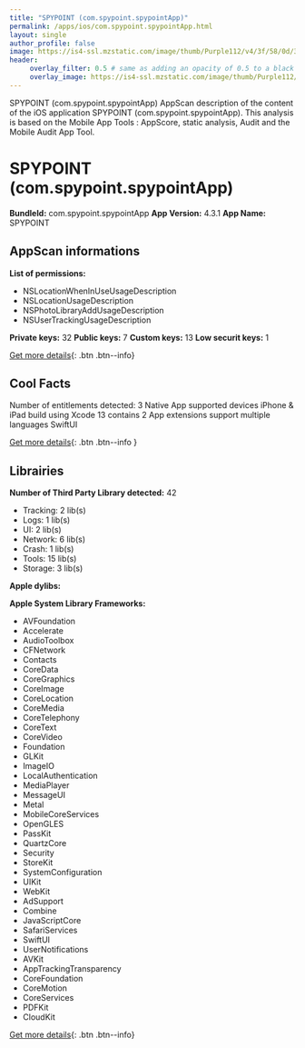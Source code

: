 ```yaml
---
title: "SPYPOINT (com.spypoint.spypointApp)"
permalink: /apps/ios/com.spypoint.spypointApp.html
layout: single
author_profile: false
image: https://is4-ssl.mzstatic.com/image/thumb/Purple112/v4/3f/58/0d/3f580d70-f061-9b87-13c2-d543a3dfc638/AppIcon-0-0-1x_U007emarketing-0-0-0-7-0-0-sRGB-0-0-0-GLES2_U002c0-512MB-85-220-0-0.png/512x512bb.jpg
header: 
     overlay_filter: 0.5 # same as adding an opacity of 0.5 to a black background
     overlay_image: https://is4-ssl.mzstatic.com/image/thumb/Purple112/v4/3f/58/0d/3f580d70-f061-9b87-13c2-d543a3dfc638/AppIcon-0-0-1x_U007emarketing-0-0-0-7-0-0-sRGB-0-0-0-GLES2_U002c0-512MB-85-220-0-0.png/512x512bb.jpg
---
```

SPYPOINT (com.spypoint.spypointApp) AppScan description of the content of the iOS application SPYPOINT (com.spypoint.spypointApp). This analysis is based on the Mobile App Tools : AppScore, static analysis, Audit and the Mobile Audit App Tool.

# SPYPOINT (com.spypoint.spypointApp)

**BundleId:** com.spypoint.spypointApp
**App Version:** 4.3.1
**App Name:** SPYPOINT


## AppScan informations 

**List of permissions:** 
- NSLocationWhenInUseUsageDescription
- NSLocationUsageDescription
- NSPhotoLibraryAddUsageDescription
- NSUserTrackingUsageDescription
  
  
**Private keys:** 32
**Public keys:** 7
**Custom keys:** 13
**Low securit keys:** 1
  
[Get more details](/pricing.html){: .btn .btn--info}

## Cool Facts

Number of entitlements detected: 3
Native App
supported devices iPhone & iPad
build using Xcode 13
contains 2 App extensions
support multiple languages
SwiftUI
  
[Get more details](/pricing.html){: .btn .btn--info }

## Librairies 
**Number of Third Party Library detected:** 42
- Tracking: 2 lib(s)
- Logs: 1 lib(s)
- UI: 2 lib(s)
- Network: 6 lib(s)
- Crash: 1 lib(s)
- Tools: 15 lib(s)
- Storage: 3 lib(s)


**Apple dylibs:**


**Apple System Library Frameworks:**
- AVFoundation
- Accelerate
- AudioToolbox
- CFNetwork
- Contacts
- CoreData
- CoreGraphics
- CoreImage
- CoreLocation
- CoreMedia
- CoreTelephony
- CoreText
- CoreVideo
- Foundation
- GLKit
- ImageIO
- LocalAuthentication
- MediaPlayer
- MessageUI
- Metal
- MobileCoreServices
- OpenGLES
- PassKit
- QuartzCore
- Security
- StoreKit
- SystemConfiguration
- UIKit
- WebKit
- AdSupport
- Combine
- JavaScriptCore
- SafariServices
- SwiftUI
- UserNotifications
- AVKit
- AppTrackingTransparency
- CoreFoundation
- CoreMotion
- CoreServices
- PDFKit
- CloudKit


  
[Get more details](/pricing.html){: .btn .btn--info}

